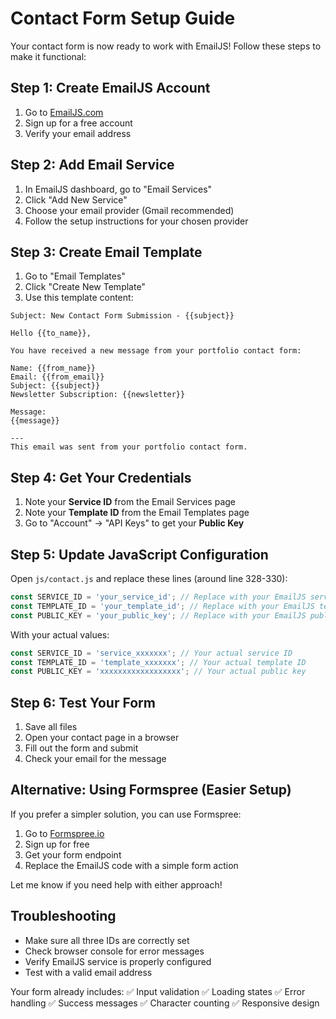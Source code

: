 # Contact Form Setup Guide

Your contact form is now ready to work with EmailJS! Follow these steps to make it functional:

## Step 1: Create EmailJS Account
1. Go to [EmailJS.com](https://www.emailjs.com/)
2. Sign up for a free account
3. Verify your email address

## Step 2: Add Email Service
1. In EmailJS dashboard, go to "Email Services"
2. Click "Add New Service"
3. Choose your email provider (Gmail recommended)
4. Follow the setup instructions for your chosen provider

## Step 3: Create Email Template
1. Go to "Email Templates"
2. Click "Create New Template"
3. Use this template content:

```
Subject: New Contact Form Submission - {{subject}}

Hello {{to_name}},

You have received a new message from your portfolio contact form:

Name: {{from_name}}
Email: {{from_email}}
Subject: {{subject}}
Newsletter Subscription: {{newsletter}}

Message:
{{message}}

---
This email was sent from your portfolio contact form.
```

## Step 4: Get Your Credentials
1. Note your **Service ID** from the Email Services page
2. Note your **Template ID** from the Email Templates page
3. Go to "Account" → "API Keys" to get your **Public Key**

## Step 5: Update JavaScript Configuration
Open `js/contact.js` and replace these lines (around line 328-330):

```javascript
const SERVICE_ID = 'your_service_id'; // Replace with your EmailJS service ID
const TEMPLATE_ID = 'your_template_id'; // Replace with your EmailJS template ID
const PUBLIC_KEY = 'your_public_key'; // Replace with your EmailJS public key
```

With your actual values:

```javascript
const SERVICE_ID = 'service_xxxxxxx'; // Your actual service ID
const TEMPLATE_ID = 'template_xxxxxxx'; // Your actual template ID
const PUBLIC_KEY = 'xxxxxxxxxxxxxxxxxx'; // Your actual public key
```

## Step 6: Test Your Form
1. Save all files
2. Open your contact page in a browser
3. Fill out the form and submit
4. Check your email for the message

## Alternative: Using Formspree (Easier Setup)
If you prefer a simpler solution, you can use Formspree:

1. Go to [Formspree.io](https://formspree.io/)
2. Sign up for free
3. Get your form endpoint
4. Replace the EmailJS code with a simple form action

Let me know if you need help with either approach!

## Troubleshooting
- Make sure all three IDs are correctly set
- Check browser console for error messages
- Verify EmailJS service is properly configured
- Test with a valid email address

Your form already includes:
✅ Input validation
✅ Loading states
✅ Error handling
✅ Success messages
✅ Character counting
✅ Responsive design